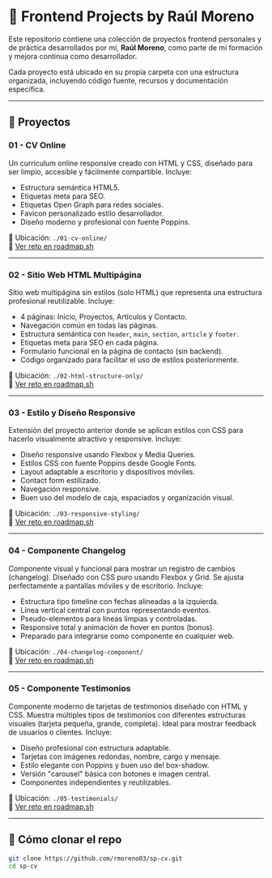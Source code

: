 # 🚀 Frontend Projects by Raúl Moreno

Este repositorio contiene una colección de proyectos frontend personales y de práctica desarrollados por mí, **Raúl Moreno**, como parte de mi formación y mejora continua como desarrollador.

Cada proyecto está ubicado en su propia carpeta con una estructura organizada, incluyendo código fuente, recursos y documentación específica.

---

## 📁 Proyectos

### 01 - CV Online

Un currículum online responsive creado con HTML y CSS, diseñado para ser limpio, accesible y fácilmente compartible. Incluye:

- Estructura semántica HTML5.
- Etiquetas meta para SEO.
- Etiquetas Open Graph para redes sociales.
- Favicon personalizado estilo desarrollador.
- Diseño moderno y profesional con fuente Poppins.

📂 Ubicación: `./01-cv-online/`  
🔗 [Ver reto en roadmap.sh](https://roadmap.sh/projects/single-page-cv)

---

### 02 - Sitio Web HTML Multipágina

Sitio web multipágina sin estilos (solo HTML) que representa una estructura profesional reutilizable. Incluye:

- 4 páginas: Inicio, Proyectos, Artículos y Contacto.
- Navegación común en todas las páginas.
- Estructura semántica con `header`, `main`, `section`, `article` y `footer`.
- Etiquetas meta para SEO en cada página.
- Formulario funcional en la página de contacto (sin backend).
- Código organizado para facilitar el uso de estilos posteriormente.

📂 Ubicación: `./02-html-structure-only/`  
🔗 [Ver reto en roadmap.sh](https://roadmap.sh/projects/basic-html-website)

---

### 03 - Estilo y Diseño Responsive

Extensión del proyecto anterior donde se aplican estilos con CSS para hacerlo visualmente atractivo y responsive. Incluye:

- Diseño responsive usando Flexbox y Media Queries.
- Estilos CSS con fuente Poppins desde Google Fonts.
- Layout adaptable a escritorio y dispositivos móviles.
- Contact form estilizado.
- Navegación responsive.
- Buen uso del modelo de caja, espaciados y organización visual.

📂 Ubicación: `./03-responsive-styling/`  
🔗 [Ver reto en roadmap.sh](https://roadmap.sh/projects/portfolio-website)

---

### 04 - Componente Changelog

Componente visual y funcional para mostrar un registro de cambios (changelog). Diseñado con CSS puro usando Flexbox y Grid. Se ajusta perfectamente a pantallas móviles y de escritorio. Incluye:

- Estructura tipo timeline con fechas alineadas a la izquierda.
- Línea vertical central con puntos representando eventos.
- Pseudo-elementos para líneas limpias y controladas.
- Responsive total y animación de hover en puntos (bonus).
- Preparado para integrarse como componente en cualquier web.

📂 Ubicación: `./04-changelog-component/`  
🔗 [Ver reto en roadmap.sh](https://roadmap.sh/projects/changelog-component)

---

### 05 - Componente Testimonios

Componente moderno de tarjetas de testimonios diseñado con HTML y CSS. Muestra múltiples tipos de testimonios con diferentes estructuras visuales (tarjeta pequeña, grande, completa). Ideal para mostrar feedback de usuarios o clientes. Incluye:

- Diseño profesional con estructura adaptable.
- Tarjetas con imágenes redondas, nombre, cargo y mensaje.
- Estilo elegante con Poppins y buen uso del box-shadow.
- Versión "carousel" básica con botones e imagen central.
- Componentes independientes y reutilizables.

📂 Ubicación: `./05-testimonials/`  
🔗 [Ver reto en roadmap.sh](https://roadmap.sh/projects/testimonial-cards)

---

## 📌 Cómo clonar el repo

```bash
git clone https://github.com/rmoreno03/sp-cv.git
cd sp-cv
